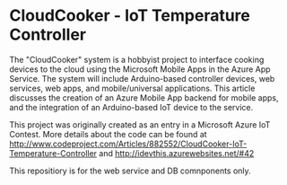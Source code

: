 CloudCooker - IoT Temperature Controller
==========================================

The "CloudCooker" system is a hobbyist project to interface cooking devices to the cloud using the Microsoft Mobile Apps in the Azure App Service.  The system will include Arduino-based controller devices, web services, web apps, and mobile/universal applications.  This article discusses the creation of an Azure Mobile App backend for mobile apps, and the integration of an Arduino-based IoT device to the service.

This project was originally created as an entry in a Microsoft Azure IoT Contest.   More details about the code can be found at http://www.codeproject.com/Articles/882552/CloudCooker-IoT-Temperature-Controller and http://idevthis.azurewebsites.net/#42

This repositiory is for the web service and DB comnponents only.
